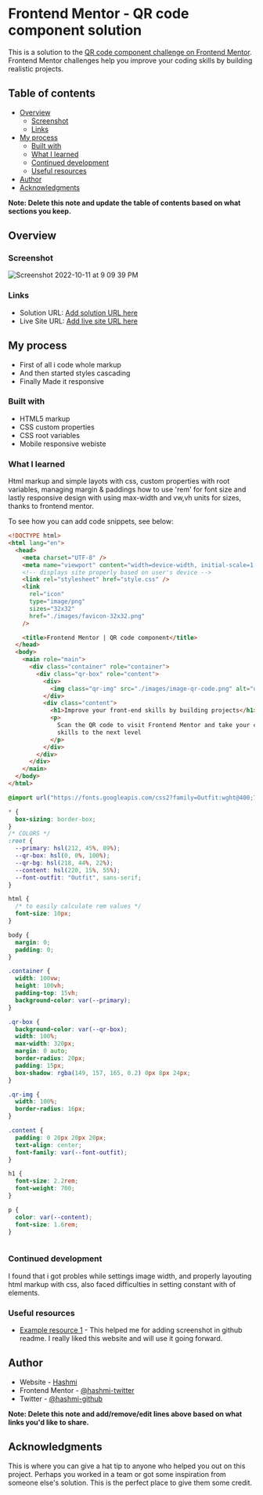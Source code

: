 # Frontend Mentor - QR code component solution

This is a solution to the [QR code component challenge on Frontend Mentor](https://www.frontendmentor.io/challenges/qr-code-component-iux_sIO_H). Frontend Mentor challenges help you improve your coding skills by building realistic projects.

## Table of contents

- [Overview](#overview)
  - [Screenshot](#screenshot)
  - [Links](#links)
- [My process](#my-process)
  - [Built with](#built-with)
  - [What I learned](#what-i-learned)
  - [Continued development](#continued-development)
  - [Useful resources](#useful-resources)
- [Author](#author)
- [Acknowledgments](#acknowledgments)

**Note: Delete this note and update the table of contents based on what sections you keep.**

## Overview

### Screenshot

![Screenshot 2022-10-11 at 9 09 39 PM](https://user-images.githubusercontent.com/38833326/195137774-aad0af79-f4bc-42a0-bf4d-ce86864ef1b8.png)

### Links

- Solution URL: [Add solution URL here](https://github.com/hashmi7917/Frontend-Menoter-QR-Challenge-Completed.git)
- Live Site URL: [Add live site URL here](https://hashmi7917.github.io/Frontend-Menoter-QR-Challenge-Completed/)

## My process

- First of all i code whole markup
- And then started styles cascading
- Finally Made it responsive

### Built with

- HTML5 markup
- CSS custom properties
- CSS root variables
- Mobile responsive webiste

### What I learned

Html markup and simple layots with css, custom properties with root variables, managing margin & paddings how to use 'rem' for font size and lastly responsive design with using max-width and vw,vh units for sizes, thanks to frontend mentor.

To see how you can add code snippets, see below:

```html
<!DOCTYPE html>
<html lang="en">
  <head>
    <meta charset="UTF-8" />
    <meta name="viewport" content="width=device-width, initial-scale=1.0" />
    <!-- displays site properly based on user's device -->
    <link rel="stylesheet" href="style.css" />
    <link
      rel="icon"
      type="image/png"
      sizes="32x32"
      href="./images/favicon-32x32.png"
    />

    <title>Frontend Mentor | QR code component</title>
  </head>
  <body>
    <main role="main">
      <div class="container" role="container">
        <div class="qr-box" role="content">
          <div>
            <img class="qr-img" src="./images/image-qr-code.png" alt="qr" />
          </div>
          <div class="content">
            <h1>Improve your front-end skills by building projects</h1>
            <p>
              Scan the QR code to visit Frontend Mentor and take your coding
              skills to the next level
            </p>
          </div>
        </div>
      </div>
    </main>
  </body>
</html>
```

```css
@import url("https://fonts.googleapis.com/css2?family=Outfit:wght@400;700&display=swap");

* {
  box-sizing: border-box;
}
/* COLORS */
:root {
  --primary: hsl(212, 45%, 89%);
  --qr-box: hsl(0, 0%, 100%);
  --qr-bg: hsl(218, 44%, 22%);
  --content: hsl(220, 15%, 55%);
  --font-outfit: "Outfit", sans-serif;
}

html {
  /* to easily calculate rem values */
  font-size: 10px;
}

body {
  margin: 0;
  padding: 0;
}

.container {
  width: 100vw;
  height: 100vh;
  padding-top: 15vh;
  background-color: var(--primary);
}

.qr-box {
  background-color: var(--qr-box);
  width: 100%;
  max-width: 320px;
  margin: 0 auto;
  border-radius: 20px;
  padding: 15px;
  box-shadow: rgba(149, 157, 165, 0.2) 0px 8px 24px;
}

.qr-img {
  width: 100%;
  border-radius: 16px;
}

.content {
  padding: 0 20px 20px 20px;
  text-align: center;
  font-family: var(--font-outfit);
}

h1 {
  font-size: 2.2rem;
  font-weight: 700;
}

p {
  color: var(--content);
  font-size: 1.6rem;
}
```

```js

```

### Continued development

I found that i got probles while settings image width, and properly layouting html markup with css, also faced difficulties in setting constant with of elements.

### Useful resources

- [Example resource 1](https://stackoverflow.com/questions/10189356/how-to-add-screenshot-to-readmes-in-github-repository) - This helped me for adding screenshot in github readme. I really liked this website and will use it going forward.

## Author

- Website - [Hashmi](https://hashmi7917.github.io/hashmiportfolio/)
- Frontend Mentor - [@hashmi-twitter](https://twitter.com/@hash_m_ee)
- Twitter - [@hashmi-github](https://github.com/hashmi7917)

**Note: Delete this note and add/remove/edit lines above based on what links you'd like to share.**

## Acknowledgments

This is where you can give a hat tip to anyone who helped you out on this project. Perhaps you worked in a team or got some inspiration from someone else's solution. This is the perfect place to give them some credit.

